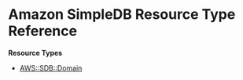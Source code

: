# Amazon SimpleDB Resource Type Reference<a name="AWS_SDB"></a>

**Resource Types**
+ [AWS::SDB::Domain](aws-properties-simpledb.md)